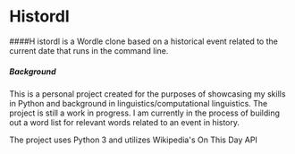 # Histordl
####H istordl is a Wordle clone based on a historical event related to the current date that runs in the command line. 

##### Background
This is a personal project created for the purposes of showcasing my skills in Python and background in linguistics/computational linguistics. 
The project is still a work in progress. I am currently in the process of building out a word list for relevant words related to an event in history. 

The project uses Python 3 and utilizes Wikipedia's On This Day API
